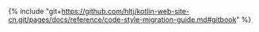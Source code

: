 {% include "git+https://github.com/hltj/kotlin-web-site-cn.git/pages/docs/reference/code-style-migration-guide.md#gitbook" %}
